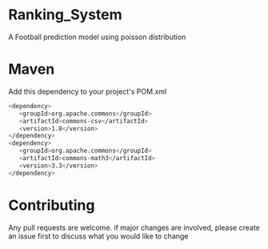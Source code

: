# Ranking_System
A Football prediction model using poisson distribution




# Maven
Add this dependency to your project's POM.xml
```bash
<dependency>
   <groupId>org.apache.commons</groupId>
   <artifactId>commons-csv</artifactId>
   <version>1.8</version>
</dependency>
<dependency>
   <groupId>org.apache.commons</groupId>
   <artifactId>commons-math3</artifactId>
   <version>3.3</version>
</dependency>
``` 

# Contributing
Any pull requests are welcome. if major changes are involved, please create an issue first to discuss what you would like to change
